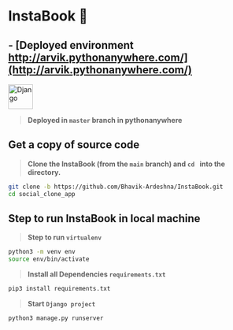 # InstaBook 👋
## - [Deployed environment  http://arvik.pythonanywhere.com/](http://arvik.pythonanywhere.com/)

<img title="Django" height="50" src="https://www.vectorlogo.zone/logos/djangoproject/djangoproject-ar21.svg"/> 

> **Deployed in `master` branch in pythonanywhere**


## Get a copy of source code

> **Clone the InstaBook (from the `main` branch) and `cd ` into the directory.**

```sh
git clone -b https://github.com/Bhavik-Ardeshna/InstaBook.git
cd social_clone_app
```
## Step to run InstaBook in local machine

> **Step to run `virtualenv`**

```sh
python3 -m venv env
source env/bin/activate
```

> **Install all Dependencies `requirements.txt`**

```sh
pip3 install requirements.txt
```

> **Start `Django project`**

```sh
python3 manage.py runserver
```
